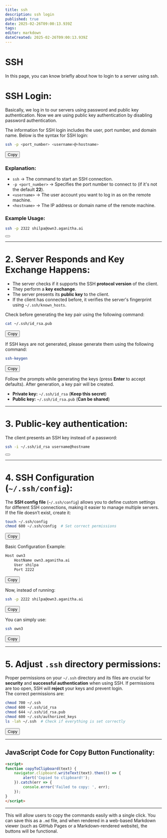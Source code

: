 ```yaml
---
title: ssh
description: ssh login
published: true
date: 2025-02-26T09:00:13.939Z
tags: 
editor: markdown
dateCreated: 2025-02-26T09:00:13.939Z
---
```


# SSH
In this page, you can know briefly about how to login to a server using ssh.
# SSH Login:

Basically, we log in to our servers using password and public key authentication. Now we are using public key authentication by disabling password authentication.

The information for SSH login includes the user, port number, and domain name. Below is the syntax for SSH login:

```sh
ssh -p <port_number> <username>@<hostname>
```
<button onclick="copyToClipboard('ssh -p <port_number> <username>@<hostname>')">Copy</button>

### **Explanation:**

* `ssh` → The command to start an SSH connection.  
* `-p <port_number>` → Specifies the port number to connect to (if it's not the default **22**).  
* `<username>` → The user account you want to log in as on the remote machine.  
* `<hostname>` → The IP address or domain name of the remote machine.  

### **Example Usage:**

```sh
ssh -p 2322 shilpa@own3.aganitha.ai
```
<button onclick="copyToClipboard('ssh -p 2322 shilpa@own3.aganitha.ai')"></button>

---

# 2. Server Responds and Key Exchange Happens:

* The server checks if it supports the SSH **protocol version** of the client.  
* They perform a **key exchange**.  
* The server presents its **public key** to the client.  
* If the client has connected before, it verifies the server's fingerprint using `~/.ssh/known_hosts`.  

Check before generating the key pair using the following command:

```sh
cat ~/.ssh/id_rsa.pub
```
<button onclick="copyToClipboard('cat ~/.ssh/id_rsa.pub')">Copy</button>

If SSH keys are not generated, please generate them using the following command:

```sh
ssh-keygen
```
<button onclick="copyToClipboard('ssh-keygen')">Copy</button>

Follow the prompts while generating the keys (press **Enter** to accept defaults). After generation, a key pair will be created.

* **Private key:** `~/.ssh/id_rsa` (**Keep this secret**)  
* **Public key:** `~/.ssh/id_rsa.pub` (**Can be shared**)  

---

# 3. Public-key authentication:

The client presents an SSH key instead of a password:

```sh
ssh -i ~/.ssh/id_rsa username@hostname
```
<button onclick="copyToClipboard('ssh -i ~/.ssh/id_rsa username@hostname')"></button>

---

# 4. SSH Configuration (`~/.ssh/config`):

The **SSH config file** (`~/.ssh/config`) allows you to define custom settings for different SSH connections, making it easier to manage multiple servers.  
If the file doesn’t exist, create it:

```sh
touch ~/.ssh/config
chmod 600 ~/.ssh/config  # Set correct permissions
```
<button onclick="copyToClipboard('touch ~/.ssh/config\nchmod 600 ~/.ssh/config')">Copy</button>

Basic Configuration Example:

```sh
Host own3
    HostName own3.aganitha.ai
    User shilpa
    Port 2222
```
<button onclick="copyToClipboard('Host own3\n    HostName own3.aganitha.ai\n    User shilpa\n    Port 2222')">Copy</button>

Now, instead of running:

```sh
ssh -p 2222 shilpa@own3.aganitha.ai
```
<button onclick="copyToClipboard('ssh -p 2222 shilpa@own3.aganitha.ai')">Copy</button>

You can simply use:

```sh
ssh own3
```
<button onclick="copyToClipboard('ssh own3')">Copy</button>

---

# 5. Adjust `.ssh` directory permissions:

Proper permissions on your `~/.ssh` directory and its files are crucial for **security** and **successful authentication** when using SSH. If permissions are too open, SSH will **reject** your keys and prevent login.  
The correct permissions are:

```sh
chmod 700 ~/.ssh
chmod 600 ~/.ssh/id_rsa
chmod 644 ~/.ssh/id_rsa.pub
chmod 600 ~/.ssh/authorized_keys
ls -lah ~/.ssh  # Check if everything is set correctly
```
<button onclick="copyToClipboard('chmod 700 ~/.ssh\nchmod 600 ~/.ssh/id_rsa\nchmod 644 ~/.ssh/id_rsa.pub\nchmod 600 ~/.ssh/authorized_keys\nls -lah ~/.ssh')">Copy</button>

---

## **JavaScript Code for Copy Button Functionality:**

```html
<script>
function copyToClipboard(text) {
    navigator.clipboard.writeText(text).then(() => {
        alert('Copied to clipboard!');
    }).catch(err => {
        console.error('Failed to copy: ', err);
    });
}
</script>
```

---

This will allow users to copy the commands easily with a single click. You can save this as a `.md` file, and when rendered in a web-based Markdown viewer (such as GitHub Pages or a Markdown-rendered website), the buttons will be functional.
